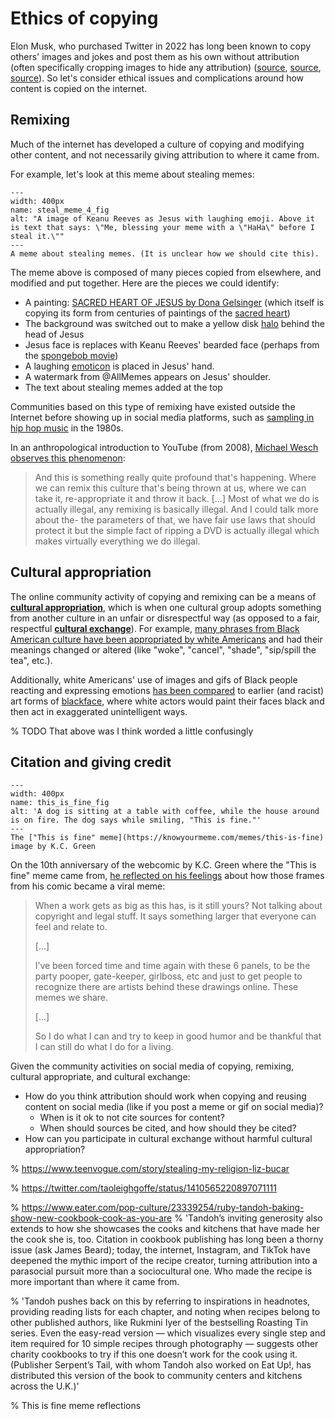# Ethics of copying

Elon Musk, who purchased Twitter in 2022 has long been known to copy others' images and jokes and post them as his own without attribution (often specifically cropping images to hide any attribution) ([source](https://www.nytimes.com/2021/05/07/style/elon-musk-memes.html), [source](https://www.sfgate.com/tech/article/2021-04-elon-musk-twitter-covid-19-meme-tesla-ceo-16118139.php), [source](https://www.forbes.com/sites/mattnovak/2023/02/05/18-jokes-elon-musk-stole-from-his-fans-on-twitter)). So let's consider ethical issues and complications around how content is copied on the internet.

## Remixing

Much of the internet has developed a culture of copying and modifying other content, and not necessarily giving attribution to where it came from.

For example, let's look at this meme about stealing memes:

```{figure} steal_meme_4.jpg
---
width: 400px
name: steal_meme_4_fig
alt: "A image of Keanu Reeves as Jesus with laughing emoji. Above it is text that says: \"Me, blessing your meme with a \"HaHa\" before I steal it.\""
---
A meme about stealing memes. (It is unclear how we should cite this).
```

The meme above is composed of many pieces copied from elsewhere, and modified and put together. Here are the pieces we could identify:
  - A painting: [SACRED HEART OF JESUS by Dona Gelsinger](https://www.glowdecor.com/products/sacred-heart-of-jesus-canvas-wall-art) (which itself is copying its form from centuries of paintings of the [sacred heart](https://en.wikipedia.org/wiki/Sacred_Heart))
  - The background was switched out to make a yellow disk [halo](https://en.wikipedia.org/wiki/Halo_(religious_iconography)) behind the head of Jesus
  - Jesus face is replaces with Keanu Reeves' bearded face (perhaps from the [spongebob movie](https://youtu.be/CJJYewh4Nco?t=57))
  - A laughing [emoticon](https://en.wikipedia.org/wiki/List_of_emoticons#Western) is placed in Jesus' hand.
  - A watermark from @AllMemes appears on Jesus' shoulder.
  - The text about stealing memes added at the top

Communities based on this type of remixing have existed outside the Internet before showing up in social media platforms, such as [sampling in hip hop music](https://en.wikipedia.org/wiki/Sampling_(music)#Hip_hop) in the 1980s.

In an anthropological introduction to YouTube (from 2008), [Michael Wesch observes this phenomenon]( https://www.youtube.com/watch?v=TPAO-lZ4_hU):
> And this is something really quite profound that's happening. Where we can remix this culture that's being thrown at us, where we can take it, re-appropriate it and throw it back. [...] Most of what we do is actually illegal, any remixing is basically illegal. And I could talk more about the- the parameters of that, we have fair use laws that should protect it but the simple fact of ripping a DVD is actually illegal which makes virtually everything we do illegal.


## Cultural appropriation
The online community activity of copying and remixing can be a means of __[cultural appropriation](https://en.wikipedia.org/wiki/Cultural_appropriation)__, which is when one cultural group adopts something from another culture in an unfair or disrespectful way (as opposed to a fair, respectful __[cultural exchange](https://www.youtube.com/watch?v=wQ45VpBB0rQ)__). For example, [many phrases from Black American culture have been appropriated by white Americans](https://www.buzzfeednews.com/article/sydneethompson/aave-language-appropriation) and had their meanings changed or altered (like "woke", "cancel", "shade", "sip/spill the tea", etc.).

Additionally, white Americans' use of images and gifs of Black people reacting and expressing emotions [has been compared](https://www.teenvogue.com/story/digital-blackface-reaction-gifs) to earlier (and racist) art forms of [blackface](https://en.wikipedia.org/wiki/Blackface), where white actors would paint their faces black and then act in exaggerated unintelligent ways.

% TODO That above was I think worded a little confusingly

## Citation and giving credit


```{figure} this_is_fine.jpg
---
width: 400px
name: this_is_fine_fig
alt: 'A dog is sitting at a table with coffee, while the house around is on fire. The dog says while smiling, "This is fine."'
---
The ["This is fine" meme](https://knowyourmeme.com/memes/this-is-fine) image by K.C. Green
```
 On the 10th anniversary of the webcomic by K.C. Green where the "This is fine" meme came from, [he reflected on his feelings](https://kcggggg.tumblr.com/post/706263607432921088/we-passed-it-a-couple-of-days-ago-but-it-has-been) about how those frames from his comic became a viral meme:
 > When a work gets as big as this has, is it still yours? Not talking about copyright and legal stuff. It says something larger that everyone can feel and relate to.
 >
 > [...]
 >
 > I’ve been forced time and time again with these 6 panels, to be the party pooper, gate-keeper, girlboss, etc and just to get people to recognize there are artists behind these drawings online. These memes we share.
 >
 > [...]
 >
 > So I do what I can and try to keep in good humor and be thankful that I can still do what I do for a living.


Given the community activities on social media of copying, remixing, cultural appropriate, and cultural exchange:
- How do you think attribution should work when copying and reusing content on social media (like if you post a meme or gif on social media)?
  - When is it ok to not cite sources for content?
  - When should sources be cited, and how should they be cited?
- How can you participate in cultural exchange without harmful cultural appropriation?

% https://www.teenvogue.com/story/stealing-my-religion-liz-bucar

% https://twitter.com/taoleighgoffe/status/1410565220897071111

% https://www.eater.com/pop-culture/23339254/ruby-tandoh-baking-show-new-cookbook-cook-as-you-are
% 'Tandoh’s inviting generosity also extends to how she showcases the cooks and kitchens that have made her the cook she is, too. Citation in cookbook publishing has long been a thorny issue (ask James Beard); today, the internet, Instagram, and TikTok have deepened the mythic import of the recipe creator, turning attribution into a parasocial pursuit more than a sociocultural one. Who made the recipe is more important than where it came from.

% 'Tandoh pushes back on this by referring to inspirations in headnotes, providing reading lists for each chapter, and noting when recipes belong to other published authors, like Rukmini Iyer of the bestselling Roasting Tin series. Even the easy-read version — which visualizes every single step and item required for 10 simple recipes through photography — suggests other charity cookbooks to try if this one doesn’t work for the cook using it. (Publisher Serpent’s Tail, with whom Tandoh also worked on Eat Up!, has distributed this version of the book to community centers and kitchens across the U.K.)'

% This is fine meme reflections 
